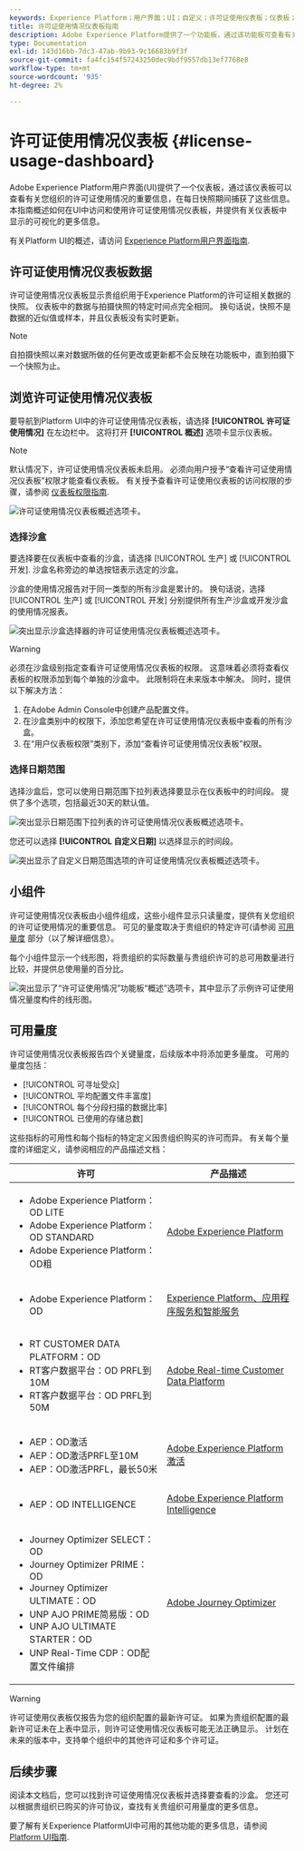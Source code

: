 ```yaml
---
keywords: Experience Platform；用户界面；UI；自定义；许可证使用仪表板；仪表板；许可证使用；权利；使用
title: 许可证使用情况仪表板指南
description: Adobe Experience Platform提供了一个功能板，通过该功能板可查看有关贵组织许可证使用情况的重要信息。
type: Documentation
exl-id: 143d16bb-7dc3-47ab-9b93-9c16683b9f3f
source-git-commit: fa4fc154f57243250dec9bdf9557db13ef7768e8
workflow-type: tm+mt
source-wordcount: '935'
ht-degree: 2%

---
```


# 许可证使用情况仪表板 {#license-usage-dashboard}

Adobe Experience Platform用户界面(UI)提供了一个仪表板，通过该仪表板可以查看有关您组织的许可证使用情况的重要信息，在每日快照期间捕获了这些信息。 本指南概述如何在UI中访问和使用许可证使用情况仪表板，并提供有关仪表板中显示的可视化的更多信息。

有关Platform UI的概述，请访问 [Experience Platform用户界面指南](../../landing/ui-guide.md).

## 许可证使用情况仪表板数据

许可证使用情况仪表板显示贵组织用于Experience Platform的许可证相关数据的快照。 仪表板中的数据与拍摄快照的特定时间点完全相同。 换句话说，快照不是数据的近似值或样本，并且仪表板没有实时更新。

>[!NOTE]
>
>自拍摄快照以来对数据所做的任何更改或更新都不会反映在功能板中，直到拍摄下一个快照为止。

## 浏览许可证使用情况仪表板

要导航到Platform UI中的许可证使用情况仪表板，请选择 **[!UICONTROL 许可证使用情况]** 在左边栏中。 这将打开 **[!UICONTROL 概述]** 选项卡显示仪表板。

>[!NOTE]
>
>默认情况下，许可证使用情况仪表板未启用。 必须向用户授予“查看许可证使用情况仪表板”权限才能查看仪表板。 有关授予查看许可证使用仪表板的访问权限的步骤，请参阅 [仪表板权限指南](../permissions.md).

![许可证使用情况仪表板概述选项卡。](../images/license-usage/dashboard-overview.png)

### 选择沙盒

要选择要在仪表板中查看的沙盒，请选择 [!UICONTROL 生产] 或 [!UICONTROL 开发]. 沙盒名称旁边的单选按钮表示选定的沙盒。

沙盒的使用情况报告对于同一类型的所有沙盒是累计的。 换句话说，选择 [!UICONTROL 生产] 或 [!UICONTROL 开发] 分别提供所有生产沙盒或开发沙盒的使用情况报表。

![突出显示沙盒选择器的许可证使用情况仪表板概述选项卡。](../images/license-usage/select-sandbox.png)

>[!WARNING]
>
>必须在沙盒级别指定查看许可证使用情况仪表板的权限。 这意味着必须将查看仪表板的权限添加到每个单独的沙盒中。 此限制将在未来版本中解决。 同时，提供以下解决方法：
>
>1. 在Adobe Admin Console中创建产品配置文件。
>2. 在沙盒类别中的权限下，添加您希望在许可证使用情况仪表板中查看的所有沙盒。
>3. 在“用户仪表板权限”类别下，添加“查看许可证使用情况仪表板”权限。

### 选择日期范围

选择沙盒后，您可以使用日期范围下拉列表选择要显示在仪表板中的时间段。 提供了多个选项，包括最近30天的默认值。

![突出显示日期范围下拉列表的许可证使用情况仪表板概述选项卡。](../images/license-usage/select-date-range.png)

您还可以选择 **[!UICONTROL 自定义日期]** 以选择显示的时间段。

![突出显示了自定义日期范围选项的许可证使用情况仪表板概述选项卡。](../images/license-usage/select-custom-date.png)

## 小组件

许可证使用情况仪表板由小组件组成，这些小组件显示只读量度，提供有关您组织的许可证使用情况的重要信息。 可见的量度取决于贵组织的特定许可(请参阅 [可用量度](#available-metrics) 部分（以了解详细信息）。

每个小组件显示一个线形图，将贵组织的实际数量与贵组织许可的总可用数量进行比较，并提供总使用量的百分比。

![突出显示了“许可证使用情况”功能板“概述”选项卡，其中显示了示例许可证使用情况量度构件的线形图。](../images/license-usage/widgets.png)

## 可用量度

许可证使用情况仪表板报告四个关键量度，后续版本中将添加更多量度。 可用的量度包括：

* [!UICONTROL 可寻址受众]
* [!UICONTROL 平均配置文件丰富度]
* [!UICONTROL 每个分段扫描的数据比率]
* [!UICONTROL 已使用的存储总数]

这些指标的可用性和每个指标的特定定义因贵组织购买的许可而异。 有关每个量度的详细定义，请参阅相应的产品描述文档：

| 许可 | 产品描述 |
|---|---|
| <ul><li>Adobe Experience Platform：OD LITE</li><li>Adobe Experience Platform：OD STANDARD</li><li>Adobe Experience Platform：OD粗</li></ul> | [Adobe Experience Platform](https://helpx.adobe.com/legal/product-descriptions/adobe-experience-platform.html) |
| <ul><li>Adobe Experience Platform：OD</li></ul> | [Experience Platform、应用程序服务和智能服务](https://helpx.adobe.com/legal/product-descriptions/exp-platform-app-svcs.html) |
| <ul><li>RT CUSTOMER DATA PLATFORM：OD</li><li>RT客户数据平台：OD PRFL到10M</li><li>RT客户数据平台：OD PRFL到50M</li></ul> | [Adobe Real-time Customer Data Platform](https://helpx.adobe.com/legal/product-descriptions/real-time-customer-data-platform.html) |
| <ul><li>AEP：OD激活</li><li>AEP：OD激活PRFL至10M</li><li>AEP：OD激活PRFL，最长50米</li></ul> | [Adobe Experience Platform激活](https://helpx.adobe.com/legal/product-descriptions/adobe-experience-platform0.html) |
| <ul><li>AEP：OD INTELLIGENCE</li></ul> | [Adobe Experience Platform Intelligence](https://helpx.adobe.com/legal/product-descriptions/adobe-experience-platform-intelligence---product-description.html) |
| <ul><li>Journey Optimizer SELECT：OD</li><li>Journey Optimizer PRIME：OD</li><li>Journey Optimizer ULTIMATE：OD</li><li>UNP AJO PRIME简易版：OD</li><li>UNP AJO ULTIMATE STARTER：OD</li><li>UNP Real-Time CDP：OD配置文件编排</li></ul> | [Adobe Journey Optimizer](https://helpx.adobe.com/cn/legal/product-descriptions/adobe-journey-optimizer.html) |

>[!WARNING]
>
>许可证使用仪表板仅报告为您的组织配置的最新许可证。 如果为贵组织配置的最新许可证未在上表中显示，则许可证使用情况仪表板可能无法正确显示。 计划在未来的版本中，支持单个组织中的其他许可证和多个许可证。

## 后续步骤

阅读本文档后，您可以找到许可证使用情况仪表板并选择要查看的沙盒。 您还可以根据贵组织已购买的许可协议，查找有关贵组织可用量度的更多信息。

要了解有关Experience PlatformUI中可用的其他功能的更多信息，请参阅 [Platform UI指南](../../landing/ui-guide.md).
